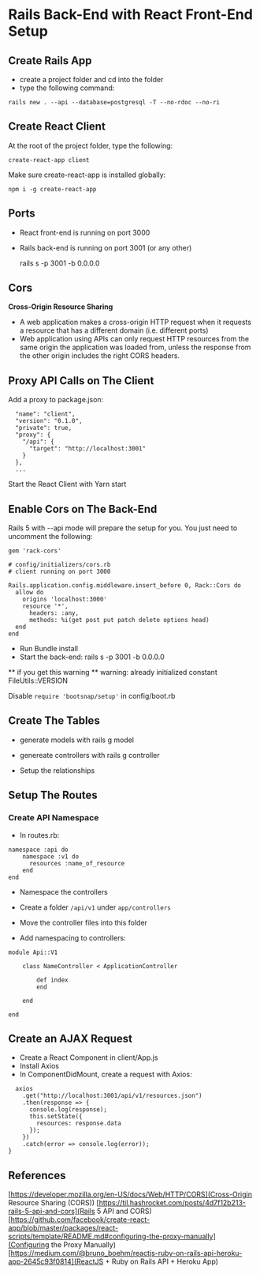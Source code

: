 # Rails Back-End with React Front-End Setup

## Create Rails App

- create a project folder and cd into the folder
- type the following command:

`rails new . --api --database=postgresql -T --no-rdoc --no-ri`

## Create React Client

At the root of the project folder, type the following:

`create-react-app client`

Make sure create-react-app is installed globally:

```npm i -g create-react-app```


## Ports

- React front-end is running on port 3000
- Rails back-end is running on port 3001 (or any other)

	rails s -p 3001 -b 0.0.0.0

## Cors

**Cross-Origin Resource Sharing**

- A web application makes a cross-origin HTTP request when it requests a resource that has a different domain (i.e. different ports)  
- Web application using APIs can only request HTTP resources from the same origin the application was loaded from, unless the response from the other origin includes the right CORS headers.


## Proxy API Calls on The Client

Add a proxy to package.json:

```{
  "name": "client",
  "version": "0.1.0",
  "private": true,
  "proxy": {
    "/api": {
      "target": "http://localhost:3001"
    }
  },
  ...
 ```

Start the React Client with Yarn start


## Enable Cors on The Back-End

Rails 5 with --api mode will prepare the setup for you. You just need to uncomment the following:

```# Gemfile
gem 'rack-cors'

# config/initializers/cors.rb
# client running on port 3000

Rails.application.config.middleware.insert_before 0, Rack::Cors do
  allow do
    origins 'localhost:3000'
    resource '*',
      headers: :any,
      methods: %i(get post put patch delete options head)
  end
end
```

- Run Bundle install
- Start the back-end: rails s -p 3001 -b 0.0.0.0


** if you get this warning **
warning: already initialized constant FileUtils::VERSION

Disable `require 'bootsnap/setup'` in config/boot.rb


## Create The Tables 

- generate models with rails g model
- genereate controllers with rails g controller


- Setup the relationships


## Setup The Routes 


### Create API Namespace

- In routes.rb:

```
namespace :api do
    namespace :v1 do
      resources :name_of_resource
    end
end
```

- Namespace the controllers

- Create a folder `/api/v1` under `app/controllers`
- Move the controller files into this folder
- Add namespacing to controllers:

```
module Api::V1
  
	class NameController < ApplicationController

		def index
		end

	end

end
```

## Create an AJAX Request

- Create a React Component in client/App.js
- Install Axios
- In ComponentDidMount, create a request with Axios:

```componentDidMount() {
  axios
    .get("http://localhost:3001/api/v1/resources.json")
    .then(response => {
      console.log(response);
      this.setState({
        resources: response.data
      });
    })
    .catch(error => console.log(error));
}
```

## References

[https://developer.mozilla.org/en-US/docs/Web/HTTP/CORS](Cross-Origin Resource Sharing (CORS))
[https://til.hashrocket.com/posts/4d7f12b213-rails-5-api-and-cors](Rails 5 API and CORS)
[https://github.com/facebook/create-react-app/blob/master/packages/react-scripts/template/README.md#configuring-the-proxy-manually](Configuring the Proxy Manually)
[https://medium.com/@bruno_boehm/reactjs-ruby-on-rails-api-heroku-app-2645c93f0814](ReactJS + Ruby on Rails API + Heroku App)